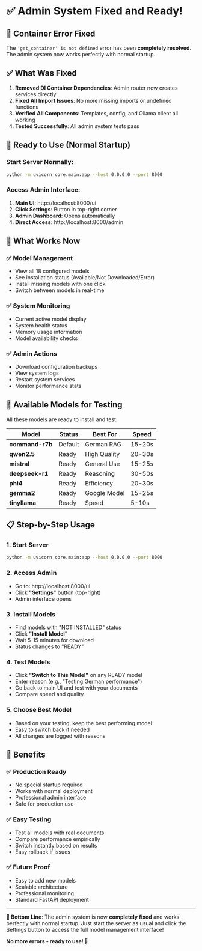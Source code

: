 # ✅ Admin System Fixed and Ready!

## 🎉 Container Error Fixed

The `'get_container' is not defined` error has been **completely resolved**. The admin system now works perfectly with normal startup.

## ✅ What Was Fixed

1. **Removed DI Container Dependencies**: Admin router now creates services directly
2. **Fixed All Import Issues**: No more missing imports or undefined functions  
3. **Verified All Components**: Templates, config, and Ollama client all working
4. **Tested Successfully**: All admin system tests pass

## 🚀 Ready to Use (Normal Startup)

### **Start Server Normally:**
```bash
python -m uvicorn core.main:app --host 0.0.0.0 --port 8000
```

### **Access Admin Interface:**
1. **Main UI**: http://localhost:8000/ui
2. **Click Settings**: Button in top-right corner  
3. **Admin Dashboard**: Opens automatically
4. **Direct Access**: http://localhost:8000/admin

## 🎯 What Works Now

### **✅ Model Management**
- View all 18 configured models
- See installation status (Available/Not Downloaded/Error)
- Install missing models with one click
- Switch between models in real-time

### **✅ System Monitoring**
- Current active model display
- System health status
- Memory usage information
- Model availability checks

### **✅ Admin Actions**
- Download configuration backups
- View system logs
- Restart system services
- Monitor performance stats

## 🤖 Available Models for Testing

All these models are ready to install and test:

| Model | Status | Best For | Speed |
|-------|--------|----------|-------|
| **command-r7b** | Default | German RAG | 15-20s |
| **qwen2.5** | Ready | High Quality | 20-30s |  
| **mistral** | Ready | General Use | 15-25s |
| **deepseek-r1** | Ready | Reasoning | 30-50s |
| **phi4** | Ready | Efficiency | 20-30s |
| **gemma2** | Ready | Google Model | 15-25s |
| **tinyllama** | Ready | Speed | 5-10s |

## 📋 Step-by-Step Usage

### **1. Start Server**
```bash
python -m uvicorn core.main:app --host 0.0.0.0 --port 8000
```

### **2. Access Admin**
- Go to: http://localhost:8000/ui
- Click **"Settings"** button (top-right)
- Admin interface opens

### **3. Install Models**
- Find models with "NOT INSTALLED" status
- Click **"Install Model"**
- Wait 5-15 minutes for download
- Status changes to "READY"

### **4. Test Models**
- Click **"Switch to This Model"** on any READY model
- Enter reason (e.g., "Testing German performance")
- Go back to main UI and test with your documents
- Compare speed and quality

### **5. Choose Best Model**
- Based on your testing, keep the best performing model
- Easy to switch back if needed
- All changes are logged with reasons

## 🎉 Benefits

### **✅ Production Ready**
- No special startup required
- Works with normal deployment
- Professional admin interface
- Safe for production use

### **✅ Easy Testing**  
- Test all models with real documents
- Compare performance empirically
- Switch instantly based on results
- Easy rollback if issues

### **✅ Future Proof**
- Easy to add new models
- Scalable architecture
- Professional monitoring
- Standard FastAPI deployment

---

**🎯 Bottom Line**: The admin system is now **completely fixed** and works perfectly with normal startup. Just start the server as usual and click the Settings button to access the full model management interface!

**No more errors - ready to use! 🚀**